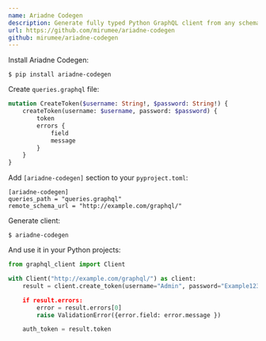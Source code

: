 ```yaml
---
name: Ariadne Codegen
description: Generate fully typed Python GraphQL client from any schema and queries.
url: https://github.com/mirumee/ariadne-codegen
github: mirumee/ariadne-codegen
---
```


Install Ariadne Codegen:

```
$ pip install ariadne-codegen
```

Create `queries.graphql` file:

```graphql
mutation CreateToken($username: String!, $password: String!) {
    createToken(username: $username, password: $password) {
        token
        errors {
            field
            message
        }
    }
}
```

Add `[ariadne-codegen]` section to your `pyproject.toml`:

```
[ariadne-codegen]
queries_path = "queries.graphql"
remote_schema_url = "http://example.com/graphql/"
```

Generate client:

```
$ ariadne-codegen
```

And use it in your Python projects:

```python
from graphql_client import Client

with Client("http://example.com/graphql/") as client:
    result = client.create_token(username="Admin", password="Example123)

    if result.errors:
        error = result.errors[0]
        raise ValidationError({error.field: error.message })

    auth_token = result.token
```
